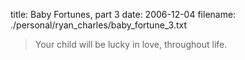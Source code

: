 title: Baby Fortunes, part 3
date: 2006-12-04
filename: ./personal/ryan_charles/baby_fortune_3.txt

> Your child will be lucky in love, throughout life.
